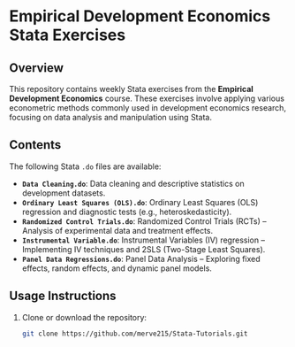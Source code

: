 # Empirical Development Economics Stata Exercises

## Overview
This repository contains weekly Stata exercises from the **Empirical Development Economics** course. These exercises involve applying various econometric methods commonly used in development economics research, focusing on data analysis and manipulation using Stata.

## Contents
The following Stata `.do` files are available:

- **`Data Cleaning.do`**: Data cleaning and descriptive statistics on development datasets.
- **`Ordinary Least Squares (OLS).do`**: Ordinary Least Squares (OLS) regression and diagnostic tests (e.g., heteroskedasticity).
- **`Randomized Control Trials.do`**: Randomized Control Trials (RCTs) – Analysis of experimental data and treatment effects.
- **`Instrumental Variable.do`**: Instrumental Variables (IV) regression – Implementing IV techniques and 2SLS (Two-Stage Least Squares).
- **`Panel Data Regressions.do`**: Panel Data Analysis – Exploring fixed effects, random effects, and dynamic panel models.


## Usage Instructions
1. Clone or download the repository:
   ```bash
   git clone https://github.com/merve215/Stata-Tutorials.git
